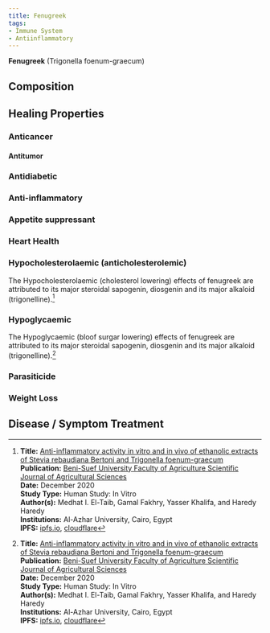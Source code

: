 ```yaml
---
title: Fenugreek
tags:
- Immune System
- Antiinflammatory
---
```

**Fenugreek** (Trigonella foenum-graecum)

## Composition

## Healing Properties

### Anticancer

#### Antitumor

### Antidiabetic

### Anti-inflammatory

### Appetite suppressant

### Heart Health

### Hypocholesterolaemic (anticholesterolemic)

The Hypocholesterolaemic (cholesterol lowering) effects of fenugreek are attributed to its major steroidal sapogenin, diosgenin and its major alkaloid (trigonelline).[^1]

### Hypoglycaemic 

The Hypoglycaemic (bloof surgar lowering) effects of fenugreek are attributed to its major steroidal sapogenin, diosgenin and its major alkaloid (trigonelline).[^1]

### Parasiticide

### Weight Loss

## Disease / Symptom Treatment

[^1]: **Title:** [Anti-inflammatory activity in vitro and in vivo of ethanolic extracts of Stevia rebaudiana Bertoni and Trigonella foenum-graecum](https://dx.doi.org/10.21608/sjas.2020.48817.1053)<br>
**Publication:** [Beni-Suef University Faculty of Agriculture Scientific Journal of Agricultural Sciences](https://sjas.journals.ekb.eg/)<br>
**Date:** December 2020<br>
**Study Type:** Human Study: In Vitro<br>
**Author(s):** Medhat I. El-Taib, Gamal Fakhry, Yasser Khalifa, and Haredy Haredy<br>
**Institutions:** Al-Azhar University, Cairo, Egypt<br>
**IPFS:** [ipfs.io](https://ipfs.io/ipfs/QmV6Gx5ob2ozGBTmbVT7aagT4iBmAjwmegCDsxUaqsQLG1), [cloudflare](https://cloudflare-ipfs.com/ipfs/QmV6Gx5ob2ozGBTmbVT7aagT4iBmAjwmegCDsxUaqsQLG1)

[^2]: **Title:** [Fenugreek cultivation with emphasis on historical aspects and its uses in traditional medicine and modern pharmaceutical science](https://doi.org/10.2174/1389557520666201127104907)<br>
**Publication:** [Europe PMC](https://europepmc.org/)<br>
**Date:** November 2020<br>
**Study Type:** Review<br>
**Author(s):** Wenli Sun, Mohamad Hesam Shahrajabian, Qi Cheng<br>
**Institutions:** Biotechnology Research Institute, Chinese Academy of Agricultural Sciences, Beijing, China<br>

[^3]: **Title:** []()<br>
**Publication:** []()<br>
**Date:** <br>
**Study Type:** Animal Study, Commentary, Human Study: In Vitro - In Vivo - In Silico, Human: Case Report, Meta Analysis, Review<br>
**Author(s):** <br>
**Institutions:** <br>
**IPFS:** [ipfs.io](https://ipfs.io/ipfs/), [cloudflare](https://cloudflare-ipfs.com/ipfs/)